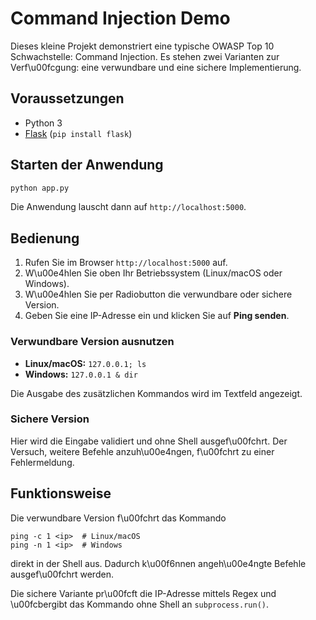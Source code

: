 # Command Injection Demo

Dieses kleine Projekt demonstriert eine typische OWASP Top 10 Schwachstelle: Command Injection.
Es stehen zwei Varianten zur Verf\u00fcgung: eine verwundbare und eine sichere Implementierung.

## Voraussetzungen
* Python 3
* [Flask](https://flask.palletsprojects.com/) (`pip install flask`)

## Starten der Anwendung
```bash
python app.py
```
Die Anwendung lauscht dann auf `http://localhost:5000`.

## Bedienung
1. Rufen Sie im Browser `http://localhost:5000` auf.
2. W\u00e4hlen Sie oben Ihr Betriebssystem (Linux/macOS oder Windows).
3. W\u00e4hlen Sie per Radiobutton die verwundbare oder sichere Version.
4. Geben Sie eine IP-Adresse ein und klicken Sie auf **Ping senden**.

### Verwundbare Version ausnutzen
* **Linux/macOS:** `127.0.0.1; ls`
* **Windows:** `127.0.0.1 & dir`

Die Ausgabe des zusätzlichen Kommandos wird im Textfeld angezeigt.

### Sichere Version
Hier wird die Eingabe validiert und ohne Shell ausgef\u00fchrt. Der Versuch, weitere Befehle anzuh\u00e4ngen, f\u00fchrt zu einer Fehlermeldung.

## Funktionsweise
Die verwundbare Version f\u00fchrt das Kommando
```
ping -c 1 <ip>  # Linux/macOS
ping -n 1 <ip>  # Windows
```

direkt in der Shell aus. Dadurch k\u00f6nnen angeh\u00e4ngte Befehle ausgef\u00fchrt werden.

Die sichere Variante pr\u00fcft die IP-Adresse mittels Regex
und \u00fcbergibt das Kommando ohne Shell an `subprocess.run()`.

